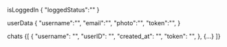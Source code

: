 isLoggedIn
{
    "loggedStatus":"<boolean>"
}

userData
{
    "username":"<string>",
    "email":"<string>",
    "photo":"<string>",
    "token":"<UUID>",
}

chats
{[
    {
        "username": "<string>",
        "userID": "<UUID>",
        "created_at": "<time>",
        "token": "<UUID>",
    },
    {...}
]}